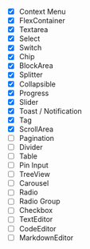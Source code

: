 - [x] Context Menu
- [x] FlexContainer
- [x] Textarea
- [x] Select
- [x] Switch
- [x] Chip
- [x] BlockArea
- [x] Splitter
- [x] Collapsible
- [x] Progress
- [x] Slider
- [x] Toast / Notification
- [x] Tag
- [x] ScrollArea
- [ ] Pagination
- [ ] Divider
- [ ] Table
- [ ] Pin Input
- [ ] TreeView
- [ ] Carousel
- [ ] Radio
- [ ] Radio Group
- [ ] Checkbox
- [ ] TextEditor
- [ ] CodeEditor
- [ ] MarkdownEditor
